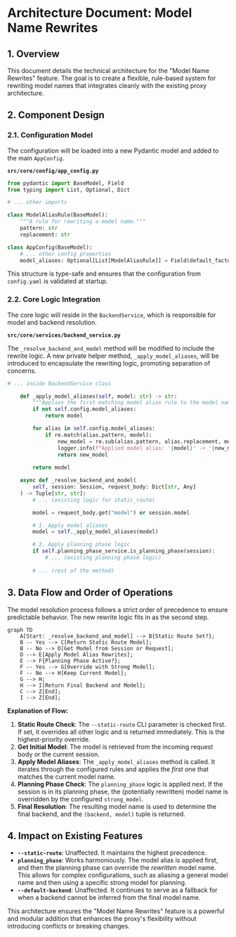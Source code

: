 # Architecture Document: Model Name Rewrites

## 1. Overview

This document details the technical architecture for the "Model Name Rewrites" feature. The goal is to create a flexible, rule-based system for rewriting model names that integrates cleanly with the existing proxy architecture.

## 2. Component Design

### 2.1. Configuration Model

The configuration will be loaded into a new Pydantic model and added to the main `AppConfig`.

**`src/core/config/app_config.py`**

```python
from pydantic import BaseModel, Field
from typing import List, Optional, Dict

# ... other imports

class ModelAliasRule(BaseModel):
    """A rule for rewriting a model name."""
    pattern: str
    replacement: str

class AppConfig(BaseModel):
    # ... other config properties
    model_aliases: Optional[List[ModelAliasRule]] = Field(default_factory=list)

```

This structure is type-safe and ensures that the configuration from `config.yaml` is validated at startup.

### 2.2. Core Logic Integration

The core logic will reside in the `BackendService`, which is responsible for model and backend resolution.

**`src/core/services/backend_service.py`**

The `_resolve_backend_and_model` method will be modified to include the rewrite logic. A new private helper method, `_apply_model_aliases`, will be introduced to encapsulate the rewriting logic, promoting separation of concerns.

```python
# ... inside BackendService class

    def _apply_model_aliases(self, model: str) -> str:
        """Applies the first matching model alias rule to the model name."""
        if not self.config.model_aliases:
            return model

        for alias in self.config.model_aliases:
            if re.match(alias.pattern, model):
                new_model = re.sub(alias.pattern, alias.replacement, model)
                logger.info(f"Applied model alias: '{model}' -> '{new_model}'")
                return new_model
        
        return model

    async def _resolve_backend_and_model(
        self, session: Session, request_body: Dict[str, Any]
    ) -> Tuple[str, str]:
        # ... (existing logic for static_route)

        model = request_body.get("model") or session.model

        # 1. Apply model aliases
        model = self._apply_model_aliases(model)

        # 2. Apply planning phase logic
        if self.planning_phase_service.is_planning_phase(session):
            # ... (existing planning phase logic)
            
        # ... (rest of the method)
```

## 3. Data Flow and Order of Operations

The model resolution process follows a strict order of precedence to ensure predictable behavior. The new rewrite logic fits in as the second step.

```mermaid
graph TD
    A[Start: _resolve_backend_and_model] --> B{Static Route Set?};
    B -- Yes --> C[Return Static Route Model];
    B -- No --> D[Get Model from Session or Request];
    D --> E[Apply Model Alias Rewrites];
    E --> F{Planning Phase Active?};
    F -- Yes --> G[Override with Strong Model];
    F -- No --> H[Keep Current Model];
    G --> H;
    H --> I[Return Final Backend and Model];
    C --> Z[End];
    I --> Z[End];
```

**Explanation of Flow:**

1. **Static Route Check**: The `--static-route` CLI parameter is checked first. If set, it overrides all other logic and is returned immediately. This is the highest-priority override.
2. **Get Initial Model**: The model is retrieved from the incoming request body or the current session.
3. **Apply Model Aliases**: The `_apply_model_aliases` method is called. It iterates through the configured rules and applies the *first* one that matches the current model name.
4. **Planning Phase Check**: The `planning_phase` logic is applied next. If the session is in its planning phase, the (potentially rewritten) model name is overridden by the configured `strong_model`.
5. **Final Resolution**: The resulting model name is used to determine the final backend, and the `(backend, model)` tuple is returned.

## 4. Impact on Existing Features

- **`--static-route`**: Unaffected. It maintains the highest precedence.
- **`planning_phase`**: Works harmoniously. The model alias is applied first, and then the planning phase can override the *rewritten* model name. This allows for complex configurations, such as aliasing a general model name and then using a specific strong model for planning.
- **`--default-backend`**: Unaffected. It continues to serve as a fallback for when a backend cannot be inferred from the final model name.

This architecture ensures the "Model Name Rewrites" feature is a powerful and modular addition that enhances the proxy's flexibility without introducing conflicts or breaking changes.
